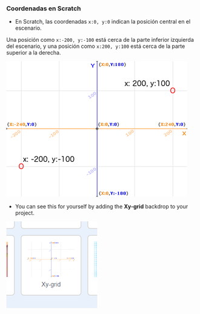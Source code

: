 ### Coordenadas en Scratch

+ En Scratch, las coordenadas `x:0, y:0` indican la posición central en el escenario.

Una posición como `x:-200, y:-100` está cerca de la parte inferior izquierda del escenario, y una posición como `x:200, y:100` está cerca de la parte superior a la derecha.

![Coordenadas del escenario](images/coordinates-stage.png)

+ You can see this for yourself by adding the **Xy-grid** backdrop to your project.

![Coordenadas del escenario](images/coordinates-backdrop.png)